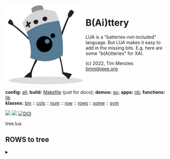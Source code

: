 <img align=left width=250   src="bat2.png">

# B(Ai)ttery
LUA is a "batteries-not-included" language.
But LUA makes it easy to add in the  missing bits.
E.g. here are some "b(Ai)tteries" for XAI.

(c) 2022, Tim Menzies<br><timm@ieee.org>
<br clear=all>

**config:** [all](all.html);
**build:** [Makefile](https://github.com/timm/shortr/blob/master/etc/src/Makefile)
(just for doco);
**demos:** [go](go.html);
**apps:** [nb](nb.html);
**functions:** [lib](lib.html)    
**klasses:** [bin](bin.html)
:: [cols](cols.html)
:: [num](num.html)
:: [row](row.html)
:: [rows](rows.html)
:: [some](some.html)
:: [sym](sym.html)

<img src="https://img.shields.io/badge/Language--lua-%232C2D72.svg?logo=lua&logoColor=white">
<a href="https://opensource.org/licenses/BSD-2-Clause"><img  src="https://img.shields.io/badge/License-BSD%202--Clause-orange.svg"></a>
<a href="https://zenodo.org/badge/latestdoi/206205826"> <img  src="https://zenodo.org/badge/206205826.svg" alt="DOI"></a> 


tree.lua
## ROWS to tree


<details><summary></summary>

```lua
local all = require"all"
local ROWS = require"ROWS"

function ROWS.tree(i, listOfRows)
  local labels, root = {}, i:clone()
  for label,rows1 in pairs(listOfRows) do
    for _,row in pairs(rows1) do
      root:add(row)
      labels[row._id]=label end end                 -- set label
  local function y(row) return labels[rows._id] end -- get label
  return root:kids(2 * small(the.Min, #root.rows), y) end

function ROWS.kids(i, stop, y)
  if #j.rows >=stop then
    local all  = map(i.cols.x, function(xcol) 
                                 return BIN.BINS(j.rows,xcol,SYM,y) end) 
    local best = sort(all, lt"div")[1]
    i.kids     = map(best.bins, function (bin)
                                  local new = i:clone(bin:holds(i.rows))
                                  if #new.rows < #i.rows then
                                    new.gaurd = bin
                                    return new:kids(stop, y) end end) end
  return i end

function ROWS.branches(i,lvl)
  lvl = lvl or 0
  local gaurd = i.gaurd and i.gaurd:show()
  print(fmt("%-40s", cat(i:mids(i))), ("| "):rep(lvl) .. (gaurd or ""))
  for _,kid in pairs(i.kids or {}) do 
    kid:branches(1+lvl) end end
```

</details>


